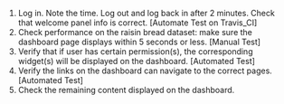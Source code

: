 1. Log in. Note the time. Log out and log back in after 2 minutes. Check that welcome panel info is correct.
   [Automate Test on Travis_CI]
2. Check performance on the raisin bread dataset: make sure the dashboard page displays within 5 seconds or less.
   [Manual Test]
3. Verify that if user has certain permission(s), the corresponding widget(s) will be displayed on the dashboard. [Automated Test]  
4. Verify the links on the dashboard can navigate to the correct pages. [Automated Test]  
5. Check the remaining content displayed on the dashboard.  